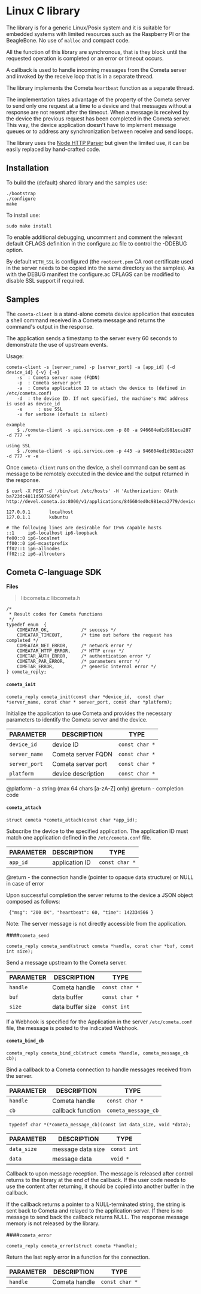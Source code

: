 Linux C library
==================

The library is for a generic Linux/Posix system and it is suitable for embedded systems with limited resources such as the Raspberry PI or the BeagleBone. No use of `malloc` and compact code.

All the function of this library are synchronous, that is they block until the requested operation is completed or an error or timeout occurs. 

A callback is used to handle incoming messages from the Cometa server and invoked by the receive loop that is in a separate thread.

The library implements the Cometa `heartbeat` function as a separate thread.

The implementation takes advantage of the property of the Cometa server to send only one request at a time to a device and that messages without a response are not resent after the timeout. When a message is received by the device the previous request has been completed in the Cometa server. This way, the device application doesn't have to implement message queues or to address any synchronization between receive and send loops.

The library uses the [Node HTTP Parser](https://github.com/joyent/http-parser) but given the limited use, it can be easily replaced by hand-crafted code.

Installation
-------
To build the (default) shared library and the samples use:

	./bootstrap
	./configure
	make

To install use:

	sudo make install

To enable additional debugging, uncomment and comment the relevant default CFLAGS definition in the configure.ac file to control the -DDEBUG option.

By default `WITH_SSL` is configured (the `rootcert.pem` CA root certificate used in the server needs to be copied into the same directory as the samples). As with the DEBUG manifest the configure.ac CFLAGS can be modified to disable SSL support if required.

Samples
-------

The `cometa-client` is a stand-alone cometa device application that executes a shell command received in a Cometa message and returns the command's output in the response.

The application sends a timestamp to the server every 60 seconds to demonstrate the use of upstream events.

Usage:

	cometa-client -s [server_name] -p [server_port] -a [app_id] {-d device_id} {-v} {-e}
		-s 	: Cometa server name (FQDN)
 		-p 	: Cometa server port
 		-a 	: Cometa application ID to attach the device to (defined in /etc/cometa.conf)
 		-d 	: the device ID. If not specified, the machine's MAC address is used as device_id
 		-e      : use SSL
 		-v for verbose (default is silent)
 
 	example 
 		$ ./cometa-client -s api.service.com -p 80 -a 946604ed1d981eca287 -d 777 -v
 		
	using SSL
		$ ./cometa-client -s api.service.com -p 443 -a 946604ed1d981eca287 -d 777 -v -e
		
Once `cometa-client` runs on the device, a shell command can be sent as message to be remotely executed in the device and the output returned in the response. 

	$ curl -X POST -d '/bin/cat /etc/hosts' -H 'Authorization: OAuth ba723dc4811d507580f4'  http://devel.cometa.io:8000/v1/applications/846604ed0c981eca2779/devices/777/send
	
	127.0.0.1       localhost 
	127.0.1.1       kubuntu 

	# The following lines are desirable for IPv6 capable hosts 
	::1     ip6-localhost ip6-loopback 
	fe00::0 ip6-localnet 
	ff00::0 ip6-mcastprefix 
	ff02::1 ip6-allnodes 
	ff02::2 ip6-allrouters 

Cometa C-language SDK
--------

**Files**

>libcometa.c
libcometa.h

```
/* 
 * Result codes for Cometa functions 
 */
typedef enum  {
    COMEATAR_OK,			/* success */
	COMEATAR_TIMEOUT,		/* time out before the request has completed */
	COMEATAR_NET_ERROR,		/* network error */
	COMEATAR_HTTP_ERROR,	/* HTTP error */
	COMETAR_AUTH_ERROR,		/* authentication error */
	COMETAR_PAR_ERROR,		/* parameters error */
	COMETAR_ERROR,			/* generic internal error */
} cometa_reply;
```

#### `cometa_init`
```
cometa_reply cometa_init(const char *device_id,  const char *server_name, const char * server_port, const char *platform);
```
Initialize the application to use Cometa and provides the necessary parameters
 to identify the Cometa server and the device.
 
| PARAMETER             | DESCRIPTION        | TYPE           |
|-----------------------|--------------------|----------------|
| `device_id`  	| device ID          | `const char *` | 
| `server_name`    	| Cometa server FQDN | `const char *` |
| `server_port`		| Cometa server port | `const char *` |
| `platform`		| device description | `const char *` |

@platform - a string (max 64 chars [a-zA-Z] only) 
@return - completion code

#### `cometa_attach`
```
struct cometa *cometa_attach(const char *app_id);
``` 
 Subscribe the device to the specified application. The application ID must match one application defined in the `/etc/cometa.conf` file.

| PARAMETER                   | DESCRIPTION         | TYPE    
|-----------------------------|---------------------|---
|  `app_id`  	| application ID      | `const char *` 

 @return - the connection handle (pointer to opaque data structure) or NULL in case of error
 
 Upon successful completion the server returns to the device a  JSON object composed as follows: 
 ```
  {"msg": "200 OK", "heartbeat": 60, "time": 142334566 } 
 ```
Note: The server message is not directly accessible from the application.

####`cometa_send`
```
cometa_reply cometa_send(struct cometa *handle, const char *buf, const int size);

```
Send a message upstream to the Cometa server. 

| PARAMETER                   | DESCRIPTION               | TYPE    
|-------------------------------|-------------------------|---
|  `handle`  	| Cometa handle      | `const char *` 
|  `buf`  	| data buffer      | `const char *` 
|  `size`  	| data buffer size      | `const int` 
 If a Webhook is specified for the Application in the server `/etc/cometa.conf` file, the message is posted to the indicated Webhook.

#### `cometa_bind_cb`
```
cometa_reply cometa_bind_cb(struct cometa *handle, cometa_message_cb cb);

```
Bind a callback to a Cometa connection to handle messages received from the server. 

| PARAMETER                   | DESCRIPTION             | TYPE    
|-----------------------------|-------------------------|---
|  `handle`  	| Cometa handle      | `const char *` 
|  `cb`  	| callback function      | `cometa_message_cb` 
 
```
 typedef char *(*cometa_message_cb)(const int data_size, void *data);
```

| PARAMETER                   | DESCRIPTION             | TYPE    
|-----------------------------|-------------------------|---
|  `data_size`  	| message data size      | `const int` 
|  `data`  	| message data      | `void *`

Callback to upon message reception. The message is released after control returns to the library at the end of the callback. If the user code needs to use the content after returning, it should be copied into another buffer in the callback.
 
If the callback returns a pointer to a NULL-terminated string, the string is sent back to Cometa and relayed to the application server. If there is no message to send back the callback returns NULL. The response message memory is not released by the library.

####`cometa_error`
````
cometa_reply cometa_error(struct cometa *handle);
````
Return the last reply error in a function for the connection.

| PARAMETER                   | DESCRIPTION             | TYPE
|-----------------------------|-------------------------|---
|  `handle`  	| Cometa handle      | `const char *` 
 
